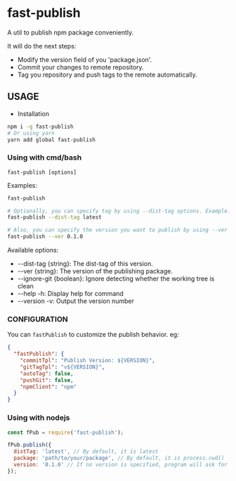 # fast-publish

A util to publish npm package conveniently.

It will do the next steps:

- Modify the version field of you 'package.json'.
- Commit your changes to remote repository.
- Tag you repository and push tags to the remote automatically.

## USAGE

- Installation

```bash
npm i -g fast-publish
# Or using yarn
yarn add global fast-publish
```

### Using with cmd/bash 

```fast-publish [options]```

Examples:
```bash
fast-publish

# Optionally, you can specify tag by using --dist-tag options. Example:
fast-publish --dist-tag latest

# Also, you can specify the version you want to publish by using --ver options. Example:
fast-publish --ver 0.1.0
```

Available options:

- --dist-tag {string}: The dist-tag of this version.
- --ver {string}: The version of the publishing package.
- --ignore-git {boolean}: Ignore detecting whether the working tree is clean
- --help -h: Display help for command
- --version -v: Output the version number

### CONFIGURATION

You can `fastPublish` to customize the publish behavior. eg:

```json
{
  "fastPublish": {
    "commitTpl": "Publish Version: ${VERSION}",
    "gitTagTpl": "v${VERSION}",
    "autoTag": false,
    "pushGit": false,
    "npmClient": "npm"
  }
}
```

### Using with nodejs

```js
const fPub = require('fast-publish');

fPub.publish({
  distTag: 'latest', // By default, it is latest
  package: 'path/to/your/package', // By default, it is process.cwd()
  version: '0.1.0' // If no version is specified, program will ask for a answer.
});

```
